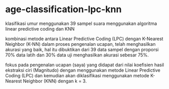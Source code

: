 # age-classification-lpc-knn
klasifikasi umur menggunakan 39 sampel suara menggunakan algoritma linear predictive coding dan KNN


kombinasi metode antara Linear Predictive Coding (LPC) dengan K-Nearest Neighbor (K-NN) dalam proses pengenalan ucapan, telah menghasilkan akurasi yang baik, hal itu dibuktikan dari 39 data sampel dengan proporsi 70% data latih dan 30% data uji menghasilkan akurasi sebesar 75%.


fokus pada pengenalan ucapan (saya) yang didapat dari nilai koefisien hasil ekstraksi ciri (Magnitudo) dengan menggunakan metode Linear Predictive Coding (LPC) dan kemudian akan diklasifikasi menggunakan metode K- Nearest Neighbor (KNN) dengan k = 3.
